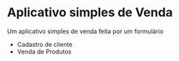 # Aplicativo simples de Venda

Um aplicativo simples de venda feita por um formulário

 - Cadastro de cliente
 - Venda de Produtos
